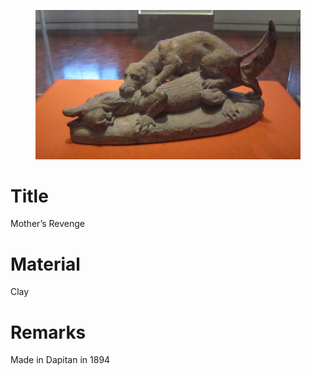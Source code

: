 <figure class="image">

![](/static/files/sculptures/mothers-revenge.jpg)

</figure>

# Title
Mother&rsquo;s Revenge

# Material
Clay

# Remarks
Made in Dapitan in 1894
